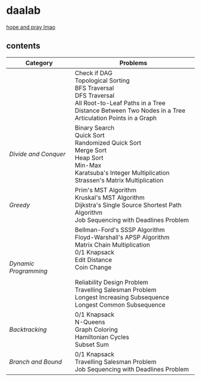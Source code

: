 # daalab

[hope and pray lmao](https://www.youtube.com/playlist?list=PLDN4rrl48XKpZkf03iYFl-O29szjTrs_O)

## contents

 | **Category**            | **Problems**                                                                 |
|-------------------------|--------------------------------------------------------------------------------------------|
|   | Check if DAG<br>Topological Sorting<br>BFS Traversal<br>DFS Traversal<br>All Root-to-Leaf Paths in a Tree<br>Distance Between Two Nodes in a Tree<br>Articulation Points in a Graph |
| *Divide and Conquer*    | Binary Search<br>Quick Sort<br>Randomized Quick Sort<br>Merge Sort<br>Heap Sort<br>Min-Max<br>Karatsuba's Integer Multiplication<br>Strassen's Matrix Multiplication |
| *Greedy*                | Prim's MST Algorithm<br>Kruskal's MST Algorithm<br>Dijkstra's Single Source Shortest Path Algorithm<br>Job Sequencing with Deadlines Problem |
| *Dynamic Programming*   | Bellman-Ford's SSSP Algorithm<br>Floyd-Warshall's APSP Algorithm<br>Matrix Chain Multiplication<br>0/1 Knapsack<br>Edit Distance<br>Coin Change<br><br>Reliability Design Problem<br>Travelling Salesman Problem<br>Longest Increasing Subsequence<br>Longest Common Subsequence |
| *Backtracking*          | 0/1 Knapsack<br>N-Queens<br>Graph Coloring<br>Hamiltonian Cycles<br>Subset Sum             |
| *Branch and Bound*      | 0/1 Knapsack<br>Travelling Salesman Problem<br>Job Sequencing with Deadlines Problem       |